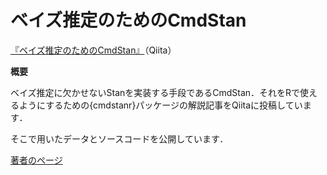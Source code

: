 # ベイズ推定のためのCmdStan

[『ベイズ推定のためのCmdStan』](https://qiita.com/honocat/items/b26222aec402b9ecabf9)（Qiita）

**概要**

ベイズ推定に欠かせないStanを実装する手段であるCmdStan．それをRで使えるようにするための{cmdstanr}パッケージの解説記事をQiitaに投稿しています．

そこで用いたデータとソースコードを公開しています．

[著者のページ](https://honocat.github.io/)
